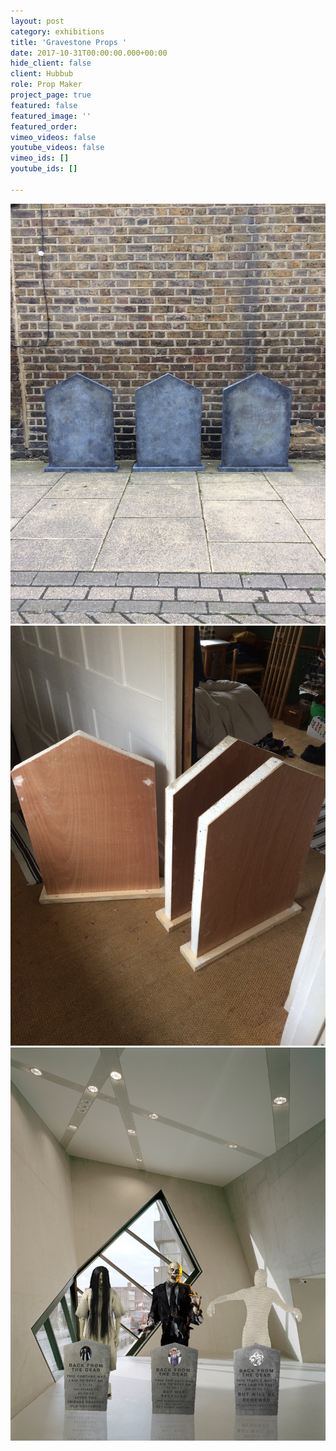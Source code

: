 ```yaml
---
layout: post
category: exhibitions
title: 'Gravestone Props '
date: 2017-10-31T00:00:00.000+00:00
hide_client: false
client: Hubbub
role: Prop Maker
project_page: true
featured: false
featured_image: ''
featured_order: 
vimeo_videos: false
youtube_videos: false
vimeo_ids: []
youtube_ids: []

---
```

![](/uploads/IMG_4446.JPG)![](/uploads/IMG_4437.JPG)![](/uploads/IMG_4440.JPG)